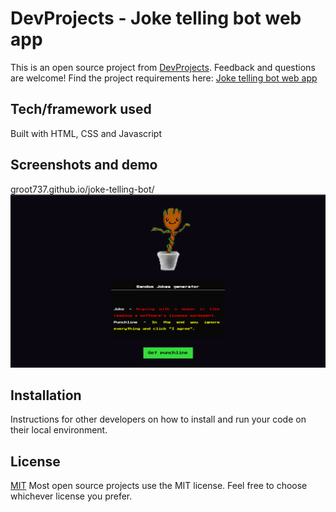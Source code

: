 # DevProjects - Joke telling bot web app

This is an open source project from [DevProjects](http://www.codementor.io/projects). Feedback and questions are welcome!
Find the project requirements here: [Joke telling bot web app](https://www.codementor.io/projects/web/joke-telling-bot-web-app-cjd2eyrfak)

## Tech/framework used
Built with HTML, CSS and Javascript

## Screenshots and demo
groot737.github.io/joke-telling-bot/
![image](https://github.com/groot737/joke-telling-bot/blob/main/images/Screen%20Shot%202023-07-12%20at%2001.34.21.png)

## Installation
Instructions for other developers on how to install and run your code on their local environment.

## License
[MIT](https://choosealicense.com/licenses/mit/)
Most open source projects use the MIT license. Feel free to choose whichever license you prefer.
